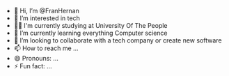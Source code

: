 - 👋 Hi, I’m @FranHernan
- 👀 I’m interested in tech
- 👨‍🎓 I'm currently studying at University Of The People
- 🌱 I’m currently learning everything Computer science
- 💞️ I’m looking to collaborate with a tech company or create new software
- 📫 How to reach me ...
- 😄 Pronouns: ...
- ⚡ Fun fact: ...

<!---
Franhernan/Franhernan is a ✨ special ✨ repository because its `README.md` (this file) appears on your GitHub profile.
You can click the Preview link to take a look at your changes.
--->
